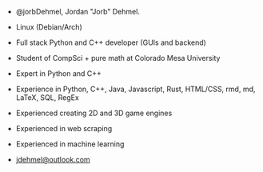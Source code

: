 - @jorbDehmel, Jordan "Jorb" Dehmel.
- Linux (Debian/Arch)
- Full stack Python and C++ developer (GUIs and backend)
- Student of CompSci + pure math at Colorado Mesa University

- Expert in Python and C++
- Experience in Python, C++, Java, Javascript, Rust, HTML/CSS, rmd, md, LaTeX, SQL, RegEx

- Experienced creating 2D and 3D game engines
- Experienced in web scraping
- Experienced in machine learning

- jdehmel@outlook.com
